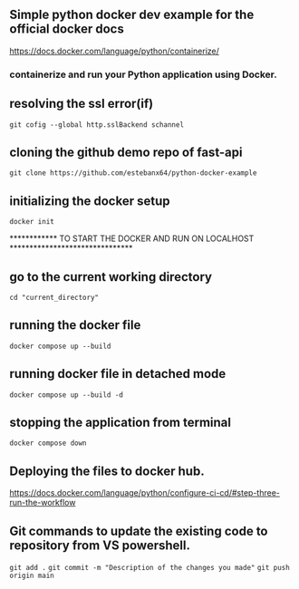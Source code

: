 ## Simple python docker dev example for the official docker docs
https://docs.docker.com/language/python/containerize/


### containerize and run your Python application using Docker.

## resolving the ssl error(if)
`git cofig --global http.sslBackend schannel`

## cloning the github demo repo of fast-api
`git clone https://github.com/estebanx64/python-docker-example`
## initializing the docker setup
`docker init`

************ TO START THE DOCKER AND RUN ON LOCALHOST *******************************
## go to the current working directory
`cd "current_directory"`
## running the docker file 
`docker compose up --build`
## running docker file in detached mode
`docker compose up --build -d`
## stopping the application from terminal
`docker compose down`


## Deploying the files to docker hub.

https://docs.docker.com/language/python/configure-ci-cd/#step-three-run-the-workflow

## Git commands to update the existing code to repository from VS powershell.

`git add .`
`git commit -m "Description of the changes you made"`
`git push origin main`


